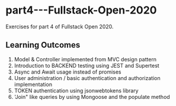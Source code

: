 # part4---Fullstack-Open-2020
Exercises for part 4 of Fullstack Open 2020.
## Learning Outcomes
  1. Model & Controller implemented from MVC design pattern 
  2. Introduction to BACKEND testing using JEST and Supertest
  3. Async and Await usage instead of promises
  4. User administration / basic authentication and authorization implementation
  5. TOKEN authentication using jsonwebtokens library
  6. 'Join" like queries by using Mongoose and the populate method
